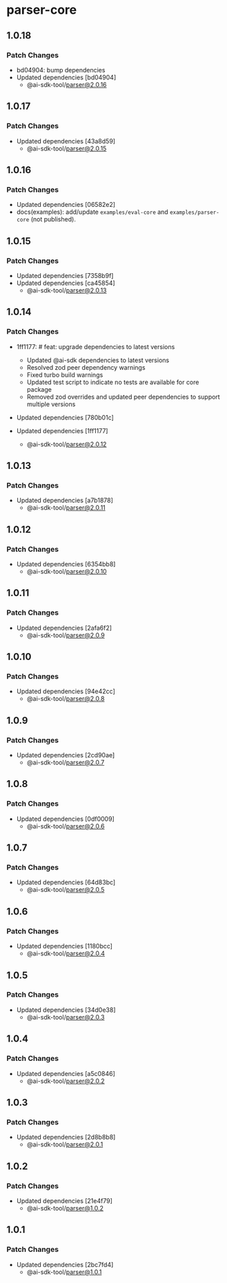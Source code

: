 # parser-core

## 1.0.18

### Patch Changes

- bd04904: bump dependencies
- Updated dependencies [bd04904]
  - @ai-sdk-tool/parser@2.0.16

## 1.0.17

### Patch Changes

- Updated dependencies [43a8d59]
  - @ai-sdk-tool/parser@2.0.15

## 1.0.16

### Patch Changes

- Updated dependencies [06582e2]
- docs(examples): add/update `examples/eval-core` and `examples/parser-core` (not published).

## 1.0.15

### Patch Changes

- Updated dependencies [7358b9f]
- Updated dependencies [ca45854]
  - @ai-sdk-tool/parser@2.0.13

## 1.0.14

### Patch Changes

- 1ff1177: # feat: upgrade dependencies to latest versions
  - Updated @ai-sdk dependencies to latest versions
  - Resolved zod peer dependency warnings
  - Fixed turbo build warnings
  - Updated test script to indicate no tests are available for core package
  - Removed zod overrides and updated peer dependencies to support multiple versions

- Updated dependencies [780b01c]
- Updated dependencies [1ff1177]
  - @ai-sdk-tool/parser@2.0.12

## 1.0.13

### Patch Changes

- Updated dependencies [a7b1878]
  - @ai-sdk-tool/parser@2.0.11

## 1.0.12

### Patch Changes

- Updated dependencies [6354bb8]
  - @ai-sdk-tool/parser@2.0.10

## 1.0.11

### Patch Changes

- Updated dependencies [2afa6f2]
  - @ai-sdk-tool/parser@2.0.9

## 1.0.10

### Patch Changes

- Updated dependencies [94e42cc]
  - @ai-sdk-tool/parser@2.0.8

## 1.0.9

### Patch Changes

- Updated dependencies [2cd90ae]
  - @ai-sdk-tool/parser@2.0.7

## 1.0.8

### Patch Changes

- Updated dependencies [0df0009]
  - @ai-sdk-tool/parser@2.0.6

## 1.0.7

### Patch Changes

- Updated dependencies [64d83bc]
  - @ai-sdk-tool/parser@2.0.5

## 1.0.6

### Patch Changes

- Updated dependencies [1180bcc]
  - @ai-sdk-tool/parser@2.0.4

## 1.0.5

### Patch Changes

- Updated dependencies [34d0e38]
  - @ai-sdk-tool/parser@2.0.3

## 1.0.4

### Patch Changes

- Updated dependencies [a5c0846]
  - @ai-sdk-tool/parser@2.0.2

## 1.0.3

### Patch Changes

- Updated dependencies [2d8b8b8]
  - @ai-sdk-tool/parser@2.0.1

## 1.0.2

### Patch Changes

- Updated dependencies [21e4f79]
  - @ai-sdk-tool/parser@1.0.2

## 1.0.1

### Patch Changes

- Updated dependencies [2bc7fd4]
  - @ai-sdk-tool/parser@1.0.1
